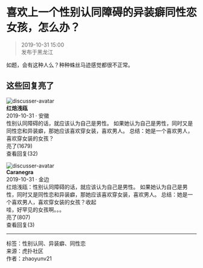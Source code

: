# 喜欢上一个性别认同障碍的异装癖同性恋女孩，怎么办？

> 2019-10-31 15:00  
> 发布于黑龙江

如题，会有这种人么？种种蛛丝马迹感觉都很不正常。

## 这些回复亮了

![discusser-avatar](https://i3.hoopchina.com.cn/user/header/20171030/150936209589789.jpg@150h_150w_2e)  
**红焙浅瓯**  
2019-10-31 · 安徽  
性别认同障碍的话，就应该认为自己是男性。 如果她认为自己是男性，同时又是同性恋和异装癖，那她应该喜欢穿女装，喜欢男人。 总结：她是一个喜欢男人，喜欢穿女装的女孩？  
亮了(1679)  
查看回复(32)

![discusser-avatar](https://i1.hoopchina.com.cn/user/header/20170829/150397254655317.jpg@150h_150w_2e)  
**Caranegra**  
2019-10-31 · 金边  
红焙浅瓯：性别认同障碍的话，就应该认为自己是男性。 如果她认为自己是男性，同时又是同性恋和异装癖，那她应该喜欢穿女装，喜欢男人。 总结：她是一个喜欢男人，喜欢穿女装的女孩？收起  
哇，好罕见的女孩啊。。。  
亮了(807)  
查看回复(3)

---

标签：性别认同、异装癖、同性恋  
来源：虎扑社区  
作者：zhaoyunv21  